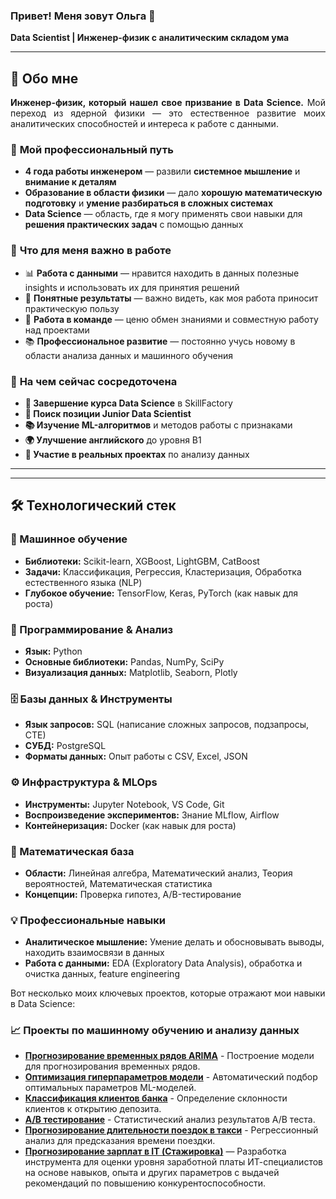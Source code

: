 ### Привет! Меня зовут Ольга 👋 
**Data Scientist | Инженер-физик с аналитическим складом ума**

---

## 🎯 Обо мне

<div align="justify">

**Инженер-физик, который нашел свое призвание в Data Science.** Мой переход из ядерной физики — это естественное развитие моих аналитических способностей и интереса к работе с данными.

</div>

### 🔬 **Мой профессиональный путь**
- **4 года работы инженером** — развили **системное мышление** и **внимание к деталям**
- **Образование в области физики** — дало **хорошую математическую подготовку** и **умение разбираться в сложных системах**
- **Data Science** — область, где я могу применять свои навыки для **решения практических задач** с помощью данных

### 💫 **Что для меня важно в работе**
- 📊 **Работа с данными** — нравится находить в данных полезные insights и использовать их для принятия решений
- 🎯 **Понятные результаты** — важно видеть, как моя работа приносит практическую пользу
- 🤝 **Работа в команде** — ценю обмен знаниями и совместную работу над проектами
- 📚 **Профессиональное развитие** — постоянно учусь новому в области анализа данных и машинного обучения

### 🚀 **На чем сейчас сосредоточена**
-   **🎯 Завершение курса Data Science** в SkillFactory
-   **💼 Поиск позиции Junior Data Scientist** 
-   **📚 Изучение ML-алгоритмов** и методов работы с признаками
-   **🌍 Улучшение английского** до уровня B1
-   **🔬 Участие в реальных проектах** по анализу данных

---
---

## 🛠 Технологический стек

### **🧠 Машинное обучение**
- **Библиотеки:** Scikit-learn, XGBoost, LightGBM, CatBoost 
- **Задачи:** Классификация, Регрессия, Кластеризация, Обработка естественного языка (NLP)
- **Глубокое обучение:** TensorFlow, Keras, PyTorch (как навык для роста) 

### **🐍 Программирование & Анализ**
- **Язык:** Python
- **Основные библиотеки:** Pandas, NumPy, SciPy 
- **Визуализация данных:** Matplotlib, Seaborn, Plotly

### **🗄️ Базы данных & Инструменты**
- **Язык запросов:** SQL (написание сложных запросов, подзапросы, CTE) 
- **СУБД:** PostgreSQL
- **Форматы данных:** Опыт работы с CSV, Excel, JSON

### **⚙️ Инфраструктура & MLOps**
- **Инструменты:** Jupyter Notebook, VS Code, Git 
- **Воспроизведение экспериментов:** Знание MLflow, Airflow 
- **Контейнеризация:** Docker (как навык для роста)

### **📐 Математическая база**
- **Области:** Линейная алгебра, Математический анализ, Теория вероятностей, Математическая статистика
- **Концепции:** Проверка гипотез, A/B-тестирование

### **💡 Профессиональные навыки**
- **Аналитическое мышление:** Умение делать и обосновывать выводы, находить взаимосвязи в данных 
- **Работа с данными:** EDA (Exploratory Data Analysis), обработка и очистка данных, feature engineering 

Вот несколько моих ключевых проектов, которые отражают мои навыки в Data Science:

### **📈 Проекты по машинному обучению и анализу данных**

- [**Прогнозирование временных рядов ARIMA**](https://github.com/OlgaKonushkina/Data-Science/blob/main/%D0%92%D1%80%D0%B5%D0%BC%D0%B5%D0%BD%D0%BD%D1%8B%D0%B5%20%D1%80%D1%8F%D0%B4%D1%8B%20/%D0%9C%D0%BE%D0%B4%D0%B5%D0%BB%D1%8C%20%D0%B2%D1%80%D0%B5%D0%BC%D0%B5%D0%BD%D0%BD%D0%BE%D0%B3%D0%BE%20%D1%80%D1%8F%D0%B4%D0%B0%20ARIMA.%20%D0%92%D0%92%D0%9F_%D0%93%D0%B0%D0%BD%D1%8B.ipynb) - Построение модели для прогнозирования временных рядов.
- [**Оптимизация гиперпараметров модели**](https://github.com/OlgaKonushkina/Data-Science/tree/main/Project_7_%D0%9E%D0%BF%D1%82%D0%B8%D0%BC%D0%B8%D0%B7%D0%B0%D1%86%D0%B8%D1%8F%20%D0%B3%D0%B8%D0%BF%D0%B5%D1%80%D0%BF%D0%B0%D1%80%D0%B0%D0%BC%D0%B5%D1%82%D1%80%D0%BE%D0%B2%20%D0%BC%D0%BE%D0%B4%D0%B0%D0%BB%D0%B8) -  Автоматический подбор оптимальных параметров ML-моделей.
- [**Классификация клиентов банка**](https://github.com/OlgaKonushkina/Data-Science/tree/main/Project_4_%D0%9A%D0%BB%D0%B0%D1%81%D1%81%D0%B8%D1%84%D0%B8%D0%BA%D0%B0%D1%86%D0%B8%D1%8F) - Определение склонности клиентов к открытию депозита.
- [**A/B тестирование**](https://github.com/OlgaKonushkina/Data-Science/tree/main/Project_A_B_test) - Статистический анализ результатов A/B теста.
- [**Прогнозирование длительности поездок в такси**](https://github.com/OlgaKonushkina/Data-Science/tree/main/Project_5_Taxi_duration) - Регрессионный анализ для предсказания времени поездки.
- [**Прогнозирование зарплат в IT (Стажировка)**](https://github.com/OlgaKonushkina/DS_IT_salary_predict) — Разработка инструмента для оценки уровня заработной платы ИТ-специалистов на основе навыков, опыта и других параметров с выдачей рекомендаций по повышению конкурентоспособности.
